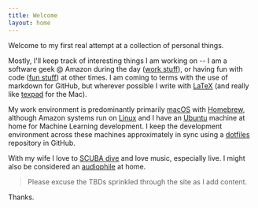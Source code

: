 ```yaml
---
title: Welcome
layout: home
---
```


Welcome to my first real attempt at a collection of personal things. 

Mostly, I'll keep track of interesting things I am working on -- I am a 
software geek @ Amazon during the day ([work stuff](work.md)), or having 
fun with code ([fun stuff](fun.md)) at other times. I
am coming to terms with the use of markdown for GitHub, but wherever
possible I write with [LaTeX](https://www.latex-project.org/) (and really 
like [texpad](https://www.texpad.com/) for the Mac).

My work environment is predominantly primarily [macOS](https://www.apple.com/macos) 
with [Homebrew](https://brew.sh/), although Amazon systems run on 
[Linux](https://aws.amazon.com/amazon-linux-2/) and I have an 
[Ubuntu](https://ubuntu.com/) machine at home for Machine Learning 
development. I keep the development environment across these machines 
approximately in sync using a [dotfiles](https://github.com/johnstonskj/dotfiles) 
repository in GitHub.

With my wife I love to [SCUBA dive](diving.md) and love music, especially
live. I might also be considered an [audiophile](audio.md) at home.

> Please excuse the TBDs sprinkled through the site as I add content.

Thanks.
